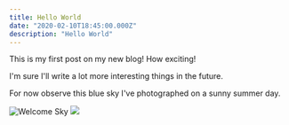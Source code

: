 ```yaml
---
title: Hello World
date: "2020-02-10T18:45:00.000Z"
description: "Hello World"
---
```


This is my first post on my new blog! How exciting!

I'm sure I'll write a lot more interesting things in the future.

For now observe this blue sky I've photographed on a sunny summer day.

![Welcome Sky](/uploads/sky.jpg)
![](/uploads/theme-icon.png)
